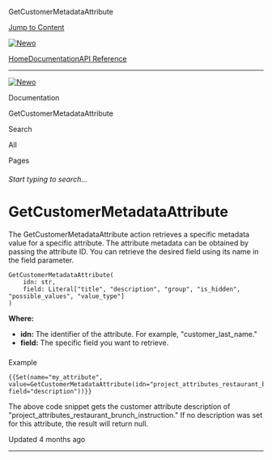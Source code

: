 GetCustomerMetadataAttribute

[Jump to Content](#content)

[![Newo](https://files.readme.io/895bdeef8322f081f6d0f4507a17e414930dfddfddf1de452f458dc00698ca84-small-svgviewer-png-output_9.png)](/)

[Home](/)[Documentation](/docs)[API Reference](/reference)

* * *

[![Newo](https://files.readme.io/895bdeef8322f081f6d0f4507a17e414930dfddfddf1de452f458dc00698ca84-small-svgviewer-png-output_9.png)](/)

Documentation

GetCustomerMetadataAttribute

Search

All

Pages

###### Start typing to search…

# GetCustomerMetadataAttribute

The GetCustomerMetadataAttribute aсtion retrieves a specific metadata value for a specific attribute. The attribute metadata can be obtained by passing the attribute ID. You can retrieve the desired field using its name in the field parameter.

```
GetCustomerMetadataAttribute(
    idn: str,
    field: Literal["title", "description", "group", "is_hidden", "possible_values", "value_type"]
)
```

**Where:**

*   **idn:** The identifier of the attribute. For example, "customer\_last\_name."
*   **field:** The specific field you want to retrieve.

### 

Example

[](#example)

```
{{Set(name="my_attribute", value=GetCustomerMetadataAttribute(idn="project_attributes_restaurant_brunch_instruction", field="description"))}}
```

The above code snippet gets the customer attribute description of "project\_attributes\_restaurant\_brunch\_instruction." If no description was set for this attribute, the result will return null.

Updated 4 months ago

* * *
